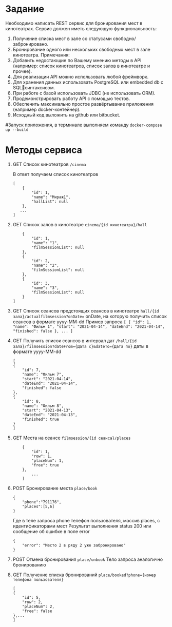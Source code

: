 # Задание
Необходимо написать REST сервис для бронирования мест в кинотеатрах. Сервис 
должен иметь следующую функциональность:
1. Получение списка мест в зале со статусами свободно/забронировано. 
2. Бронирование одного или нескольких свободных мест в зале кинотеатра. 
Примечания: 
1. Добавить недостающие по Вашему мнению методы в API (например: список 
кинотеатров, список залов в кинотеатре и прочее). 
2. Для реализации API можно использовать любой фреймворк. 
3. Для хранения данных использовать PostgreSQL или embedded db c SQLсинтаксисом. 
4. При работе с базой использовать JDBC (не использовать ORM). 
5. Продемонстрировать работу API с помощью тестов. 
6. Обеспечить максимально простое развёртывание приложения (например 
docker-контейнер). 
7. Исходный код выложить на github или bitbucket.

#Запуск приложения, в терминале выполняем команду 
```docker-compose up --build```

# Методы сервиса
1. GET Список кинотеатров
    ```/cinema```
    
    В ответ получаем список кинотеатров
    ```
    [
        {
            "id": 1,
            "name": "Мираж1",
            "hallList": null
        },
       ...
    ]
   ```
2. GET Список залов в кинотеатре 
    ```cinema/{id кинотеатра}/hall```
    
    ```[
        {
            "id": 1,
            "name": "1",
            "filmSessionList": null
        },
        {
            "id": 2,
            "name": "2",
            "filmSessionList": null
        },
        {
            "id": 3,
            "name": "3",
            "filmSessionList": null
        }
    ]
    ```
3. GET Список сеансов предстоящих сеансов в кинотеатре 
       ```hall/{id зала}/actualfilmsession?onDate=``` 
    onDate, на которую получить список сеансов в формате
       yyyy-MM-dd
       Пример запроса
       ``` [
            {
                "id": 1,
                "name": "Фильм 1",
                "start": "2021-04-14",
                "dateEnd": "2021-04-14",
                "finished": false
            },
           ...
        ]
       ```
4. GET Получить список сеансов в интервал дат 
```/hall/{id зала}/filmsession?dateFrom={Дата с}&dateTo={Дата по}``` даты в формате yyyy-MM-dd 
    ```
    [
    {
        "id": 7,
        "name": "Фильм 7",
        "start": "2021-04-14",
        "dateEnd": "2021-04-14",
        "finished": false
    },
    {
        "id": 8,
        "name": "Фильм 8",
        "start": "2021-04-13",
        "dateEnd": "2021-04-13",
        "finished": true
    }
    ]
    ```    

5. GET Места на сеансе 
    ```filmsession/{id сеанса}/places```
    ```    [
        {
            "id": 1,
            "row": 1,
            "placeNum": 1,
            "free": true
        },
            ...  
        ]        
    ```
6. POST Бронирование места 
    ```place/book ```
    ```
   {
        "phone":"791176",
        "places":[5,6]
    }
    ```
    Где в теле запроса phone телефон пользователя,
    массив places, с идентификаторами мест
    Результат выполнения status 200 или сообщение об ошибке в поле error
    ```
    {
        "error": "Место 2 в ряду 2 уже забронировано"
    }
    ```
7. POST Отмена бронирования
    ```place/unbook```
Тело запроса аналогично бронированию

8. GET Получение списка бронирований
    ```place/booked?phone={номер телефона пользователя}```
    ```
    [
    {
        "id": 5,
        "row": 2,
        "placeNum": 2,
        "free": false
    },...
    ]
    ```     

